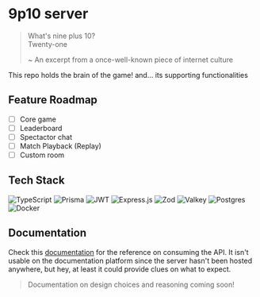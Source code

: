 # 9p10 server

> What's nine plus 10? <br>
> Twenty-one <br>
>
> ~ An excerpt from a once-well-known piece of internet culture

This repo holds the brain of the game! and... its supporting functionalities

## Feature Roadmap

- [ ] Core game
- [ ] Leaderboard
- [ ] Spectactor chat
- [ ] Match Playback (Replay)
- [ ] Custom room

## Tech Stack

![TypeScript](https://img.shields.io/badge/typescript-%23007ACC.svg?style=for-the-badge&logo=typescript&logoColor=white) 
![Prisma](https://img.shields.io/badge/Prisma-3982CE?style=for-the-badge&logo=Prisma&logoColor=white)
![JWT](https://img.shields.io/badge/JWT-black?style=for-the-badge&logo=JSON%20web%20tokens)
![Express.js](https://img.shields.io/badge/express.js-%23404d59.svg?style=for-the-badge&logo=express&logoColor=%2361DAFB)
![Zod](https://img.shields.io/badge/zod-%233068b7.svg?style=for-the-badge&logo=zod&logoColor=white)
![Valkey](https://img.shields.io/badge/Valkey-677EF6?style=for-the-badge)
![Postgres](https://img.shields.io/badge/postgres-%23316192.svg?style=for-the-badge&logo=postgresql&logoColor=white)
![Docker](https://img.shields.io/badge/docker-%230db7ed.svg?style=for-the-badge&logo=docker&logoColor=white)

## Documentation

Check this [documentation](https://82kin4x1s8.apidog.io) for the reference on consuming the API. It isn't usable on the documentation platform since the server hasn't been hosted anywhere, but hey, at least it could provide clues on what to expect.

> Documentation on design choices and reasoning coming soon!
